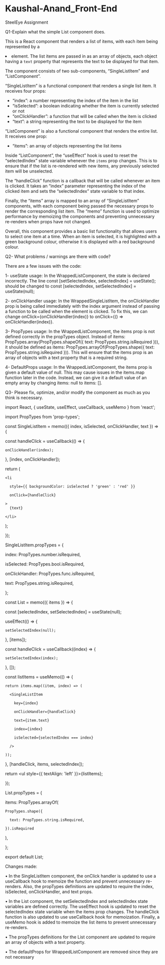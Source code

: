 # Kaushal-Anand_Front-End
SteelEye Assignment


Q1-Explain what the simple List component does.



This is a React component that renders a list of items, with each item being represented by a <li> element. 
The list items are passed in as an array of objects, each object having a `text` property that represents the text to be displayed for that item.

The component consists of two sub-components, “SingleListItem” and “ListComponent”.

“SingleListItem” is a functional component that renders a single list item. It receives four props:

- “index”: a number representing the index of the item in the list
- “isSelected”: a boolean indicating whether the item is currently selected or not
- “onClickHandler”: a function that will be called when the item is clicked
- “text”: a string representing the text to be displayed for the item

“ListComponent” is also a functional component that renders the entire list. It receives one prop:

- “items”: an array of objects representing the list items

Inside “ListComponent”, the “useEffect” hook is used to reset the “selectedIndex” state variable whenever the `items` prop changes.
This is to ensure that if the list is re-rendered with new items, any previously selected item will be unselected.

The “handleClick” function is a callback that will be called whenever an item is clicked. It takes an “index” parameter representing the index of the clicked item and sets the “selectedIndex” state variable to that index.

Finally, the “items” array is mapped to an array of “SingleListItem” components, with each component being passed the necessary props to render the corresponding list item. The “memo” function is used to optimize performance by memoizing the components and preventing unnecessary re-renders when props have not changed.

Overall, this component provides a basic list functionality that allows users to select one item at a time. When an item is selected, it is highlighted with a green background colour, otherwise it is displayed with a red background colour.

Q2- What problems / warnings are there with code?

There are a few issues with the code:

1-	useState usage: In the WrappedListComponent, the state is declared incorrectly. The line const [setSelectedIndex, selectedIndex] = useState(); should be changed to const [selectedIndex, setSelectedIndex] = useState(null);
 
2-	onClickHandler usage: In the WrappedSingleListItem, the onClickHandler prop is being called immediately with the index argument instead of passing a function to be called when the element is clicked. To fix this, we can change onClick={onClickHandler(index)} to onClick={() => onClickHandler(index)}.
 
3-	PropTypes usage: In the WrappedListComponent, the items prop is not defined correctly in the propTypes object. Instead of items: PropTypes.array(PropTypes.shapeOf({ text: PropTypes.string.isRequired })), it should be defined as items: PropTypes.arrayOf(PropTypes.shape({ text: PropTypes.string.isRequired })). This will ensure that the items prop is an array of objects with a text property that is a required string.
 
4-	DefaultProps usage: In the WrappedListComponent, the items prop is given a default value of null. This may cause issues in the items.map function later in the code. Instead, we can give it a default value of an empty array by changing items: null to items: [].



Q3- Please fix, optimize, and/or modify the component as much as you think is necessary.


import React, { useState, useEffect, useCallback, useMemo } from 'react';
 
import PropTypes from 'prop-types';
 


const SingleListItem = memo(({ index, isSelected, onClickHandler, text }) => {
 
  const handleClick = useCallback(() => {
 
    onClickHandler(index);
 
  }, [index, onClickHandler]);

  return (
 
    <li
        
      style={{ backgroundColor: isSelected ? 'green' : 'red' }}
        
      onClick={handleClick}
        
    >
      {text}
     
    </li>
    
  );
  
});

SingleListItem.propTypes = {

  index: PropTypes.number.isRequired,
  
  isSelected: PropTypes.bool.isRequired,
  
  onClickHandler: PropTypes.func.isRequired,
  
  text: PropTypes.string.isRequired,
  
};


const List = memo(({ items }) => {

  const [selectedIndex, setSelectedIndex] = useState(null);

  useEffect(() => {
  
    setSelectedIndex(null);
    
  }, [items]);
  

  const handleClick = useCallback((index) => {
  
    setSelectedIndex(index);
    
  }, []);

  const listItems = useMemo(() => {
  
    return items.map((item, index) => (
    
      <SingleListItem
      
        key={index}
        
        onClickHandler={handleClick}
        
        text={item.text}
        
        index={index}
        
        isSelected={selectedIndex === index}
        
      />
     
    ));
    
  }, [handleClick, items, selectedIndex]);

  return <ul style={{ textAlign: 'left' }}>{listItems}</ul>;
  
});

List.propTypes = {

  items: PropTypes.arrayOf(
  
    PropTypes.shape({
    
      text: PropTypes.string.isRequired,
      
    }).isRequired
    
  ),
  
};

export default List;


Changes made:

•	In the SingleListItem component, the onClick handler is updated to use a useCallback hook to memoize the function and prevent unnecessary re-renders. Also, the propTypes definitions are updated to require the index, isSelected, onClickHandler, and text props.

•	In the List component, the setSelectedIndex and selectedIndex state variables are defined correctly. The useEffect hook is updated to reset the selectedIndex state variable when the items prop changes. The handleClick function is also updated to use useCallback hook for memoization. Finally, a useMemo hook is added to memoize the list items to prevent unnecessary re-renders.

•	The propTypes definitions for the List component are updated to require an array of objects with a text property.

•	The defaultProps for WrappedListComponent are removed since they are not necessary




